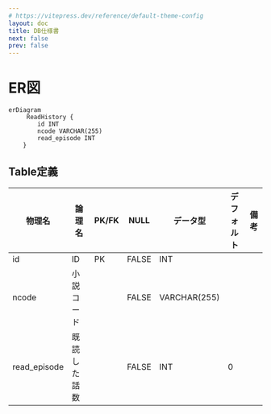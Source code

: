 ```yaml
---
# https://vitepress.dev/reference/default-theme-config
layout: doc
title: DB仕様書
next: false
prev: false
---
```


# ER図

```mermaid
erDiagram
     ReadHistory {
        id INT
        ncode VARCHAR(255)
        read_episode INT
    }
```

## Table定義
| 物理名 | 論理名 | PK/FK | NULL | データ型 |デフォルト| 備考|
| --- | --- | --- | --- | --- | --- | --- |
| id | ID | PK | FALSE | INT | ||
| ncode | 小説コード | | FALSE | VARCHAR(255) |||
| read_episode | 既読した話数 | | FALSE | INT | 0 ||